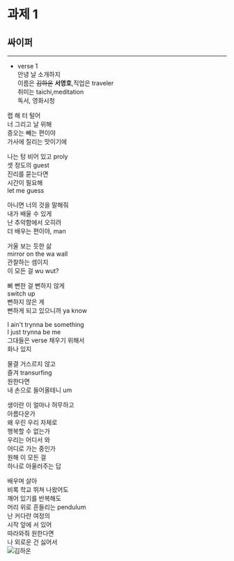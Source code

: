 # 과제 1
## 싸이퍼
---
* verse 1  
안녕 날 소개하지  
이름은 ~~김하온~~ **서영호**,직업은 traveler  
취미는 taichi,meditation  
독서, 영화시청  

랩 해 터 털어  
너 그리고 날 위해  
증오는 빼는 편이야  
가사에 질리는 맛이기에  

나는 텅 비어 있고 proly  
셋 정도의 guest  
진리를 묻는다면  
시간이 필요해  
let me guess  

아니면 너의 것을 말해줘  
내가 배울 수 있게  
난 추악함에서 오히려  
더 배우는 편이야, man  

거울 보는 듯한 삶  
mirror on the wa wall  
관찰하는 셈이지  
이 모든 걸 wu wut?  

뻐 뻔한 걸 뻔하지 않게  
switch up  
뻔하지 않은 게  
뻔하게 되고 있으니까 ya know  

I ain't trynna be something  
I just trynna be me  
그대들은 verse 채우기 위해서  
화나 있지  

물결 거스르지 않고  
즐겨 transurfing  
원한다면  
내 손으로 들어올테니 um  

생이란 이 얼마나 허무하고  
아름다운가  
왜 우린 우리 자체로  
행복할 수 없는가  
우리는 어디서 와  
어디로 가는 중인가  
원해 이 모든 걸  
하나로 아울러주는 답  

배우며 살아  
비록 학교 뛰쳐 나왔어도  
깨어 있기를 반복해도  
머리 위로 흔들리는 pendulum  
난 커다란 여정의  
시작 앞에 서 있어  
따라와줘 원한다면  
나 외로운 건 싫어서  
![김하온](https://post-phinf.pstatic.net/MjAxODAyMjZfNjkg/MDAxNTE5NjEzNTg1Njg3.W2kqmyY90ahuSxvXrWvvX5y2AykPcYvkL_FuIsgXWNgg.PcD5a8l3gfWtqNl6hbEOp6Up4Qs0K9SZu5-5e486GWMg.JPEG/1.JPG?type=w1200)
